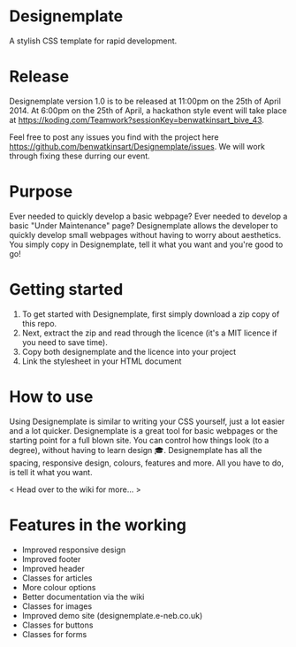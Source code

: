 Designemplate
=============

A stylish CSS template for rapid development.

Release
=============

Designemplate version 1.0 is to be released at 11:00pm on the 25th of April 2014. At 6:00pm on the 25th of April, a hackathon style event will take place at https://koding.com/Teamwork?sessionKey=benwatkinsart_bive_43.

Feel free to post any issues you find with the project here https://github.com/benwatkinsart/Designemplate/issues. We will work through fixing these durring our event.

Purpose
=============

Ever needed to quickly develop a basic webpage? Ever needed to develop a basic "Under Maintenance" page? Designemplate allows the developer to quickly develop small webpages without having to worry about aesthetics. You simply copy in Designemplate, tell it what you want and you're good to go!

Getting started
=============

1. To get started with Designemplate, first simply download a zip copy of this repo.
2. Next, extract the zip and read through the licence (it's a MIT licence if you need to save time).
3. Copy both designemplate and the licence into your project
4. Link the stylesheet in your HTML document

How to use
=============

Using Designemplate is similar to writing your CSS yourself, just a lot easier and a lot quicker. Designemplate is a great tool for basic webpages or the starting point for a full blown site. You can control how things look (to a degree), without having to learn design :mortar_board:. Designemplate has all the spacing, responsive design, colours, features and more. All you have to do, is tell it what you want.

< Head over to the wiki for more... >

Features in the working
=============

- Improved responsive design
- Improved footer
- Improved header
- Classes for articles
- More colour options
- Better documentation via the wiki
- Classes for images
- Improved demo site (designemplate.e-neb.co.uk)
- Classes for buttons
- Classes for forms
